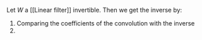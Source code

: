 Let $W$ a [[Linear filter]] invertible. Then we get the inverse by:
1. Comparing the coefficients of the convolution with the inverse
2. 